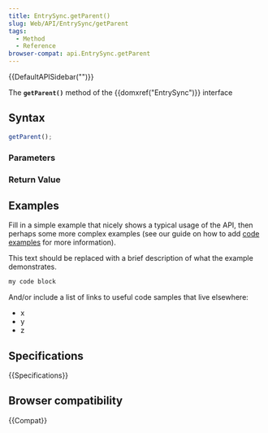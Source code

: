 ```yaml
---
title: EntrySync.getParent()
slug: Web/API/EntrySync/getParent
tags:
  - Method
  - Reference
browser-compat: api.EntrySync.getParent
---
```

{{DefaultAPISidebar("")}}

The **`getParent()`** method of the {{domxref("EntrySync")}} interface 

## Syntax

```js
getParent();
```

### Parameters



### Return Value



## Examples

Fill in a simple example that nicely shows a typical usage of the API, then perhaps some more complex examples (see our guide on how to add [code examples](/en-US/docs/MDN/Contribute/Structures/Code_examples) for more information).

This text should be replaced with a brief description of what the example demonstrates.

```js
my code block
```

And/or include a list of links to useful code samples that live elsewhere:

*   x
*   y
*   z

## Specifications

{{Specifications}}

## Browser compatibility

{{Compat}}

